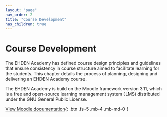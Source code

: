 ```yaml
---
layout: "page"
nav_order: 2
title: "Course Development"
has_children: true
---
```

# Course Development

The EHDEN Academy has defined course design principles and guidelines that ensure consistency in course structure aimed to facilitate learning for the students. This chapter details the process of planning, designing and delivering an EHDEN Academy course.

The EHDEN Academy is build on the Moodle framework version 3.11, which is a free and open-source learning management system (LMS) distributed under the GNU General Public License.

[View Moodle documentation](https://docs.moodle.org/311/en/Main_page){: .btn .fs-5 .mb-4 .mb-md-0 }
